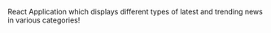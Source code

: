 React Application which displays different types of latest and trending news in various categories!
